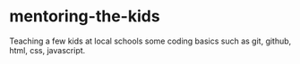 # mentoring-the-kids
Teaching a few kids at local schools some coding basics such as git, github, html, css, javascript. 
